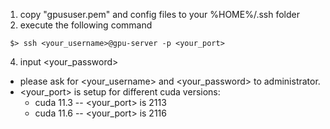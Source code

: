 1. copy "gpususer.pem" and config files to  your %HOME%/.ssh folder
2. execute the following command
 ```
  $> ssh <your_username>@gpu-server -p <your_port>
 ```
4. input <your_password> 

* please ask for <your_username> and <your_password> to administrator.
* <your_port> is setup for different cuda versions:
   -   cuda 11.3   -- <your_port> is 2113
   -   cuda 11.6   -- <your_port> is 2116

 

